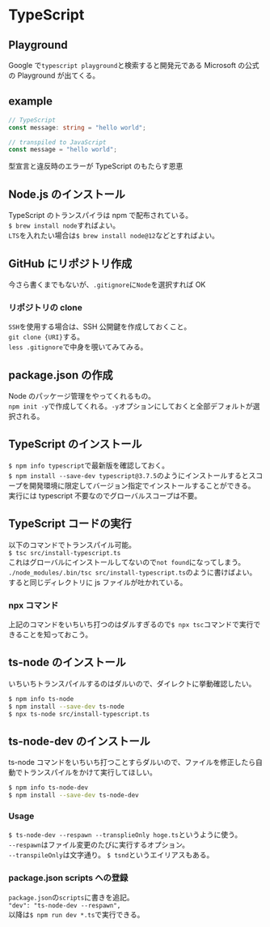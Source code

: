 # TypeScript

## Playground

Google で`typescript playground`と検索すると開発元である Microsoft の公式の Playground が出てくる。

## example

```ts
// TypeScript
const message: string = "hello world";

// transpiled to JavaScript
const message = "hello world";
```

型宣言と違反時のエラーが TypeScript のもたらす恩恵

## Node.js のインストール

TypeScript のトランスパイラは npm で配布されている。  
`$ brew install node`すればよい。  
`LTS`を入れたい場合は`$ brew install node@12`などとすればよい。

## GitHub にリポジトリ作成

今さら書くまでもないが、`.gitignore`に`Node`を選択すれば OK

### リポジトリの clone

`SSH`を使用する場合は、SSH 公開鍵を作成しておくこと。  
`git clone {URI}`する。  
`less .gitignore`で中身を覗いてみてみる。

## package.json の作成

Node のパッケージ管理をやってくれるもの。  
`npm init -y`で作成してくれる。`-y`オプションにしておくと全部デフォルトが選択される。

## TypeScript のインストール

`$ npm info typescript`で最新版を確認しておく。  
`$ npm install --save-dev typescript@3.7.5`のようにインストールするとスコープを開発環境に限定してバージョン指定でインストールすることができる。
実行には typescript 不要なのでグローバルスコープは不要。

## TypeScript コードの実行

以下のコマンドでトランスパイル可能。  
`$ tsc src/install-typescript.ts`  
これはグローバルにインストールしてないので`not found`になってしまう。  
`./node_modules/.bin/tsc src/install-typescript.ts`のように書けばよい。  
すると同じディレクトリに js ファイルが吐かれている。

### npx コマンド

上記のコマンドをいちいち打つのはダルすぎるので`$ npx tsc`コマンドで実行できることを知っておこう。

## ts-node のインストール

いちいちトランスパイルするのはダルいので、ダイレクトに挙動確認したい。

```bash
$ npm info ts-node
$ npm install --save-dev ts-node
$ npx ts-node src/install-typescript.ts
```

## ts-node-dev のインストール

ts-node コマンドをいちいち打つことすらダルいので、ファイルを修正したら自動でトランスパイルをかけて実行してほしい。

```bash
$ npm info ts-node-dev
$ npm install --save-dev ts-node-dev
```

### Usage

`$ ts-node-dev --respawn --transplieOnly hoge.ts`というように使う。  
`--respawn`はファイル変更のたびに実行するオプション。  
`--transpileOnly`は文字通り。
`$ tsnd`というエイリアスもある。

### package.json scripts への登録

`package.json`の`scripts`に書きを追記。  
`"dev": "ts-node-dev --respawn",`  
以降は`$ npm run dev *.ts`で実行できる。
